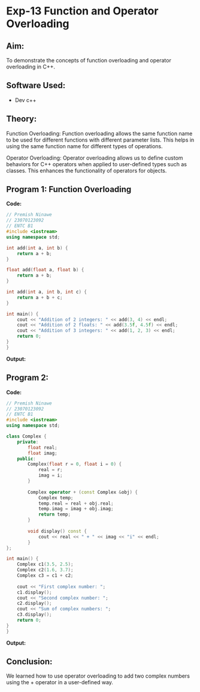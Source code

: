 # Exp-13 Function and Operator Overloading

## Aim:
To demonstrate the concepts of function overloading and operator overloading in C++.

## Software Used:
- Dev c++
  
## Theory:
Function Overloading: Function overloading allows the same function name to be used for different functions with different parameter lists. This helps in using the same function name for different types of operations.

Operator Overloading: Operator overloading allows us to define custom behaviors for C++ operators when applied to user-defined types such as classes. This enhances the functionality of operators for objects.

## Program 1: Function Overloading
<strong> Code: </strong>
<br>
```cpp
// Premish Ninawe
// 23070123092
// ENTC B1
#include <iostream>
using namespace std;

int add(int a, int b) {
    return a + b;
}

float add(float a, float b) {
    return a + b;
}

int add(int a, int b, int c) {
    return a + b + c;
}

int main() {
    cout << "Addition of 2 integers: " << add(3, 4) << endl;
    cout << "Addition of 2 floats: " << add(3.5f, 4.5f) << endl;
    cout << "Addition of 3 integers: " << add(1, 2, 3) << endl;
    return 0;
}
}
```
<strong> Output: </strong>
<br>

## Program 2: 
<strong> Code: </strong>
<br>
```cpp
// Premish Ninawe
// 23070123092
// ENTC B1
#include <iostream>
using namespace std;

class Complex {
    private:
        float real;
        float imag;
    public:
        Complex(float r = 0, float i = 0) {
            real = r;
            imag = i;
        }
        
        Complex operator + (const Complex &obj) {
            Complex temp;
            temp.real = real + obj.real;
            temp.imag = imag + obj.imag;
            return temp;
        }
        
        void display() const {
            cout << real << " + " << imag << "i" << endl;
        }
};

int main() {
    Complex c1(3.5, 2.5);
    Complex c2(1.6, 3.7);
    Complex c3 = c1 + c2;
    
    cout << "First complex number: ";
    c1.display();
    cout << "Second complex number: ";
    c2.display();
    cout << "Sum of complex numbers: ";
    c3.display();
    return 0;
}
}
```
<strong> Output: </strong>
<br>

## Conclusion:
We learned how to use operator overloading to add two complex numbers using the + operator in a user-defined way.
